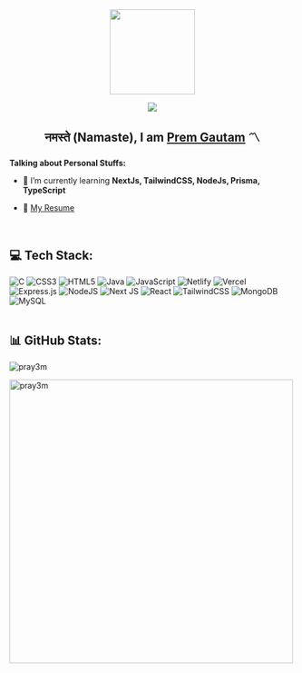 <div align="center">
  <img height="150" src="https://camo.githubusercontent.com/62da68eb62b1e5f175f7d1f0191dd89a653d7908feb22d37d4a0ab07365d6791/68747470733a2f2f6d656469612e67697068792e636f6d2f6d656469612f4d3967624264396e6244724f5475314d71782f67697068792e676966"  />
<br/>
  
 [![](https://visitcount.itsvg.in/api?id=pray3m&icon=5&color=0)](https://visitcount.itsvg.in)
 
</div>

###

<h2 align="center">नमस्ते (Namaste), I am <a href="https://prem.dev/" target="_blank">Prem Gautam</a> 〽️ </h2>

###

**Talking about Personal Stuffs:**

- 🌱 I’m currently learning **NextJs, TailwindCSS, NodeJs, Prisma, TypeScript**

- 📝 [My Resume](loading)

<br/>

## 💻 Tech Stack:

<!---
Edit the language and tools from -> https://gprm.itsvg.in/
--->

![C](https://img.shields.io/badge/c-%2300599C.svg?style=for-the-badge&logo=c&logoColor=white) ![CSS3](https://img.shields.io/badge/css3-%231572B6.svg?style=for-the-badge&logo=css3&logoColor=white) ![HTML5](https://img.shields.io/badge/html5-%23E34F26.svg?style=for-the-badge&logo=html5&logoColor=white) ![Java](https://img.shields.io/badge/java-%23ED8B00.svg?style=for-the-badge&logo=java&logoColor=white) ![JavaScript](https://img.shields.io/badge/javascript-%23323330.svg?style=for-the-badge&logo=javascript&logoColor=%23F7DF1E) ![Netlify](https://img.shields.io/badge/netlify-%23000000.svg?style=for-the-badge&logo=netlify&logoColor=#00C7B7) ![Vercel](https://img.shields.io/badge/vercel-%23000000.svg?style=for-the-badge&logo=vercel&logoColor=white) ![Express.js](https://img.shields.io/badge/express.js-%23404d59.svg?style=for-the-badge&logo=express&logoColor=%2361DAFB) ![NodeJS](https://img.shields.io/badge/node.js-6DA55F?style=for-the-badge&logo=node.js&logoColor=white) ![Next JS](https://img.shields.io/badge/Next-black?style=for-the-badge&logo=next.js&logoColor=white) ![React](https://img.shields.io/badge/react-%2320232a.svg?style=for-the-badge&logo=react&logoColor=%2361DAFB) ![TailwindCSS](https://img.shields.io/badge/tailwindcss-%2338B2AC.svg?style=for-the-badge&logo=tailwind-css&logoColor=white) ![MongoDB](https://img.shields.io/badge/MongoDB-%234ea94b.svg?style=for-the-badge&logo=mongodb&logoColor=white) ![MySQL](https://img.shields.io/badge/mysql-%2300f.svg?style=for-the-badge&logo=mysql&logoColor=white)
<br/> <br/>

## 📊 GitHub Stats:

<!-- <p>&nbsp;<img align="center" src="https://github-readme-stats.vercel.app/api?username=pray3m&show_icons=true&locale=en&theme=dracula"
        alt="pray3m" />
</p> -->

<p><img align="center" src="https://github-readme-streak-stats.herokuapp.com/?user=pray3m&theme=dracula" alt="pray3m" /></p>
<p>
    <img align="" width="500px"
        src="https://github-readme-stats.vercel.app/api/top-langs?username=pray3m&show_icons=true&locale=en&theme=dracula"
        alt="pray3m"/>
</p>

<!---
pray3m/pray3m is a ✨ special ✨ repository because its `README.md` (this file) appears on your GitHub profile.
You can click the Preview link to take a look at your changes.
--->
